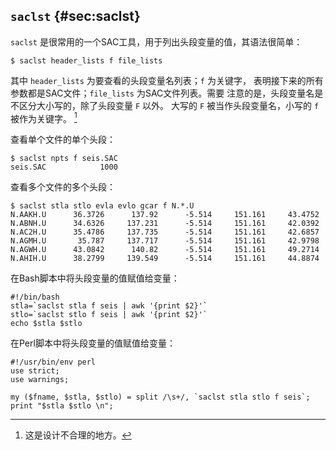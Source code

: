 ## `saclst` {#sec:saclst}

`saclst` 是很常用的一个SAC工具，用于列出头段变量的值，其语法很简单：

``` {.console}
$ saclst header_lists f file_lists
```

其中 `header_lists` 为要查看的头段变量名列表；`f` 为关键字，
表明接下来的所有参数都是SAC文件；`file_lists` 为SAC文件列表。需要
注意的是，头段变量名是不区分大小写的，除了头段变量 `F` 以外。 大写的 `F`
被当作头段变量名，小写的 `f` 被作为关键字。 [^1]

查看单个文件的单个头段：

``` {.console}
$ saclst npts f seis.SAC
seis.SAC            1000
```

查看多个文件的多个头段：

``` {.console}
$ saclst stla stlo evla evlo gcar f N.*.U
N.AAKH.U      36.3726      137.92      -5.514     151.161     43.4752
N.ABNH.U      34.6326     137.231      -5.514     151.161     42.0392
N.AC2H.U      35.4786     137.735      -5.514     151.161     42.6857
N.AGMH.U       35.787     137.717      -5.514     151.161     42.9798
N.AGWH.U      43.0842      140.82      -5.514     151.161     49.2714
N.AHIH.U      38.2799     139.549      -5.514     151.161     44.8874
```

在Bash脚本中将头段变量的值赋值给变量：

``` {.bash}
#!/bin/bash
stla=`saclst stla f seis | awk '{print $2}'`
stlo=`saclst stlo f seis | awk '{print $2}'`
echo $stla $stlo
```

在Perl脚本中将头段变量的值赋值给变量：

``` {.perl}
#!/usr/bin/env perl
use strict;
use warnings;

my ($fname, $stla, $stlo) = split /\s+/, `saclst stla stlo f seis`;
print "$stla $stlo \n";
```

[^1]: 这是设计不合理的地方。
